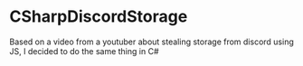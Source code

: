 # CSharpDiscordStorage
Based on a video from a youtuber about stealing storage from discord using JS, I decided to do the same thing in C#

